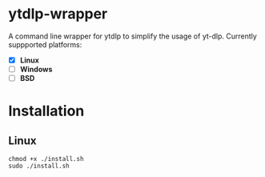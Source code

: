 # ytdlp-wrapper
A command line wrapper for ytdlp to simplify the usage of yt-dlp.
Currently suppported platforms:
- [X] **Linux**
- [ ] **Windows**
- [ ] **BSD**
# Installation
## Linux
```
chmod +x ./install.sh
sudo ./install.sh
```
